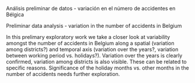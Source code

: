 Análisis preliminar de datos - variación en el número de accidentes en Bélgica

Preliminar data analysis - variation in the number of accidents in Belgium

In this prelimary exploratory work we take a closer look at variability amongst the number of accidents in Belgium along a spatial (variation among districts?) and temporal axis (variation over the years?, variation between working period vs. holidays?). Variation over the years is clearly confirmed, variation among districts is also visible. These can be related to specific reasons. Significance of the holiday months vs. other months in the number of accidents needs further exploration.
